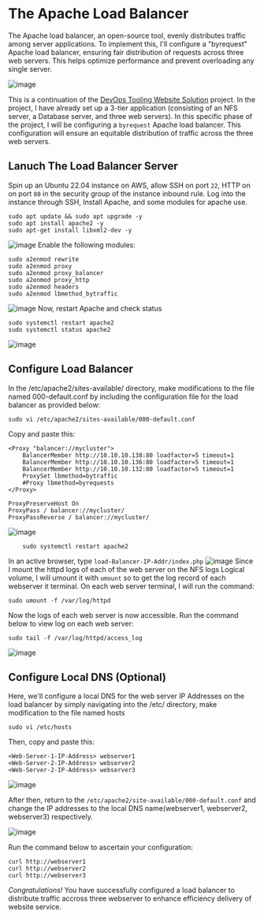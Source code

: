# The Apache Load Balancer

The Apache load balancer, an open-source tool, evenly distributes traffic among server applications. To implement this, I'll configure a "byrequest" Apache load balancer, ensuring fair distribution of requests across three web servers. This helps optimize performance and prevent overloading any single server.

![image](images/load-balancer.png)

This is a continuation of the [DevOps Tooling Website Solution](https://github.com/Gshare-dev/DEVOPS-TOOLING-WEBSITE-SOLUTION.git) project. In the project, I have already set up a 3-tier application (consisting of an NFS server, a Database server, and three web servers). In this specific phase of the project, I will be configuring a ``byrequest`` Apache load balancer. This configuration will ensure an equitable distribution of traffic across the three web servers.

## Lanuch The Load Balancer Server
Spin up an Ubuntu 22.04 instance on AWS, allow SSH on port ``22``, HTTP on on port ``80`` in the security group of the instance inbound rule.
Log into the instance through SSH, Install Apache, and some modules for apache use.

```` 
sudo apt update && sudo apt upgrade -y
sudo apt install apache2 -y
sudo apt-get install libxml2-dev -y
````
![image](images/lb1.jpg) 
Enable the following modules:

    sudo a2enmod rewrite
    sudo a2enmod proxy
    sudo a2enmod proxy_balancer
    sudo a2enmod proxy_http
    sudo a2enmod headers
    sudo a2enmod lbmethod_bytraffic
 ![image](images/lb2.jpg)
Now, restart Apache and check status

    sudo systemctl restart apache2
    sudo systemctl status apache2

![image](images/lb3.jpg)
## Configure Load Balancer
In the /etc/apache2/sites-available/ directory, make modifications to the file named 000-default.conf by including the configuration file for the load balancer as provided below:

    sudo vi /etc/apache2/sites-available/000-default.conf
Copy and paste this:
```` 
<Proxy "balancer://mycluster">
    BalancerMember http://10.10.10.138:80 loadfactor=5 timeout=1
    BalancerMember http://10.10.10.136:80 loadfactor=5 timeout=1
    BalancerMember http://10.10.10.132:80 loadfactor=5 timeout=1
    ProxySet lbmethod=bytraffic
    #Proxy lbmethod=byrequests
</Proxy>

ProxyPreserveHost On
ProxyPass / balancer://mycluster/
ProxyPassReverse / balancer://mycluster/
````
![image](images/lb4.jpg)

        sudo systemctl restart apache2
In an active browser, type ``load-Balancer-IP-Addr/index.php`` 
![image](images/lb5.jpg)
Since I mount the httpd logs of each of the web server on the NFS logs Logical volume, I will umount it with ``umount`` so to get the log record of each webserver it terminal. On each web server terminal, I will run the command:

    sudo umount -f /var/log/httpd

Now the logs of each web server is now accessible. Run the command below to view log on each web server:

    sudo tail -f /var/log/httpd/access_log

![image](images/lb6.jpg)

## Configure Local DNS (Optional)
Here, we'll configure a local DNS for the web server IP Addresses on the load balancer by simply navigating into the /etc/ directory, make modification to the file named hosts

    sudo vi /etc/hosts
 Then, copy and paste this:
````
<Web-Server-1-IP-Address> webserver1
<Web-Server-2-IP-Address> webserver2
<Web-Server-2-IP-Address> webserver3
````
![image](images/lb7.jpg)

After then, return to the ``/etc/apache2/site-available/000-default.conf`` and change the IP addresses to the local DNS name(webserver1, webserver2, webserver3) respectively.

![image](images/lb8.jpg)

Run the command below to ascertain your configuration:

    curl http://webserver1
    curl http://webserver2
    curl http://webserver3

*Congratulations!* You have successfully configured a load balancer to distribute traffic accross three  webserver to enhance efficiency delivery of website service. 